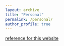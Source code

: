 ```yaml
---
layout: archive
title: "Personal"
permalink: /personal/
author_profile: true
---
```


[reference for this website](https://academicpages.github.io/)
